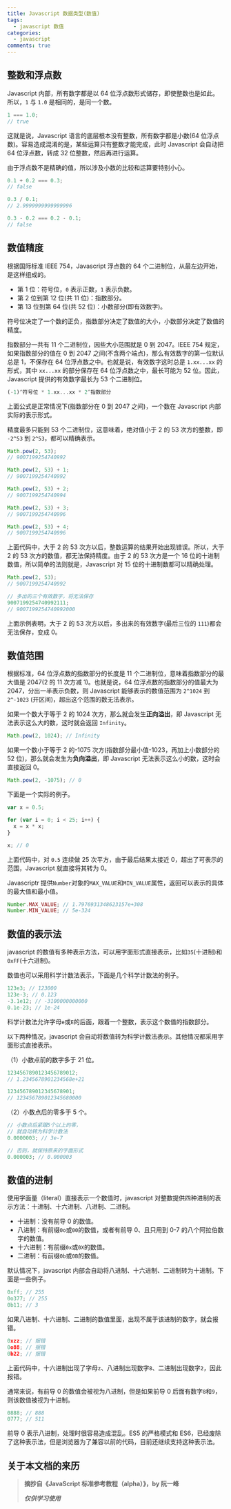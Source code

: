 ```yaml
---
title: Javascript 数据类型(数值)
tags:
  - javascript 数值
categories:
  - javascript
comments: true
---
```


## 整数和浮点数

Javascript 内部，所有数字都是以 64 位浮点数形式储存，即使整数也是如此。所以，`1` 与 `1.0` 是相同的，是同一个数。

```javascript
1 === 1.0;
// true
```

这就是说，Javascript 语言的底层根本没有整数，所有数字都是小数(64 位浮点数)。容易造成混淆的是，某些运算只有整数才能完成，此时 Javascript 会自动把 64 位浮点数，转成 32 位整数，然后再进行运算。

由于浮点数不是精确的值，所以涉及小数的比较和运算要特别小心。

```javascript
0.1 + 0.2 === 0.3;
// false

0.3 / 0.1;
// 2.9999999999999996

0.3 - 0.2 === 0.2 - 0.1;
// false
```

## 数值精度

根据国际标准 IEEE 754，Javascript 浮点数的 64 个二进制位，从最左边开始，是这样组成的。

- 第 1 位：符号位，`0` 表示正数，`1` 表示负数。
- 第 2 位到第 12 位(共 11 位)：指数部分。
- 第 13 位到第 64 位(共 52 位)：小数部分(即有效数字)。

符号位决定了一个数的正负，指数部分决定了数值的大小，小数部分决定了数值的精度。

指数部分一共有 11 个二进制位，因些大小范围就是 0 到 2047。IEEE 754 规定，如果指数部分的值在 0 到 2047 之间(不含两个端点)，那么有效数字的第一位默认总是 1，不保存在 64 位浮点数之中。也就是说，有效数字这时总是 `1.xx...xx` 的形式，其中 `xx...xx` 的部分保存在 64 位浮点数之中，最长可能为 52 位。因此，Javascript 提供的有效数字最长为 53 个二进制位。

```javascript
(-1)^符号位 * 1.xx...xx * 2^指数部分
```

上面公式是正常情况下(指数部分在 0 到 2047 之间)，一个数在 Javascript 内部实际的表示形式。

精度最多只能到 53 个二进制位，这意味着，绝对值小于 2 的 53 次方的整数，即 `-2^53` 到
`2^53`，都可以精确表示。

```javascript
Math.pow(2, 53);
// 9007199254740992

Math.pow(2, 53) + 1;
// 9007199254740992

Math.pow(2, 53) + 2;
// 9007199254740994

Math.pow(2, 53) + 3;
// 9007199254740996

Math.pow(2, 53) + 4;
// 9007199254740996
```

上面代码中，大于 2 的 53 次方以后，整数运算的结果开始出现错误。所以，大于 2 的 53 次方的数值，都无法保持精度。由于 2 的 53 次方是一个 16 位的十进制数值，所以简单的法则就是，Javascript 对 15 位的十进制数都可以精确处理。

```javascript
Math.pow(2, 53);
// 9007199254740992

// 多出的三个有效数字，将无法保存
9007199254740992111;
// 9007199254740992000
```

上面示例表明，大于 2 的 53 次方以后，多出来的有效数字(最后三位的 `111`)都会无法保存，变成 0。

## 数值范围

根据标准，64 位浮点数的指数部分的长度是 11 个二进制位，意味着指数部分的最大值是 2047(2 的 11 次方减 1)。也就是说，64 位浮点数的指数部分的值最大为 2047，分出一半表示负数，则 Javascript 能够表示的数值范围为 `2^1024` 到 `2^-1023` (开区间)，超出这个范围的数无法表示。

如果一个数大于等于 2 的 1024 次方，那么就会发生**正向溢出**，即 Javascript 无法表示这么大的数，这时就会返回 `Infinity`。

```javascript
Math.pow(2, 1024); // Infinity
```

如果一个数小于等于 2 的-1075 次方(指数部分最小值-1023，再加上小数部分的 52 位)，那么就会发生为**负向溢出**，即 Javascript 无法表示这么小的数，这时会直接返回 0。

```javascript
Math.pow(2, -1075); // 0
```

下面是一个实际的例子。

```javascript
var x = 0.5;

for (var i = 0; i < 25; i++) {
  x = x * x;
}

x; // 0
```

上面代码中，对 `0.5` 连续做 25 次平方，由于最后结果太接近 0，超出了可表示的范围，Javascript 就直接将其转为 0。

Javascriptr 提供`Number`对象的`MAX_VALUE`和`MIN_VALUE`属性，返回可以表示的具体的最大值和最小值。

```javascript
Number.MAX_VALUE; // 1.7976931348623157e+308
Number.MIN_VALUE; // 5e-324
```

## 数值的表示法

javascript 的数值有多种表示方法，可以用字面形式直接表示，比如`35`(十进制)和`0xFF`(十六进制)。

数值也可以采用科学计数法表示，下面是几个科学计数法的例子。

```javascript
123e3; // 123000
123e-3; // 0.123
-3.1e12; // -3100000000000
0.1e-23; // 1e-24
```

科学计数法允许字母`e`或`E`的后面，跟着一个整数，表示这个数值的指数部分。

以下两种情况，javascript 会自动将数值转为科学计数法表示。其他情况都采用字面形式直接表示。

（1）小数点前的数字多于 21 位。

```javascript
1234567890123456789012;
// 1.2345678901234568e+21

123456789012345678901;
// 123456789012345680000
```

（2）小数点后的零多于 5 个。

```javascript
// 小数点后紧跟5个以上的零，
// 就自动转为科学计数法
0.0000003; // 3e-7

// 否则，就保持原来的字面形式
0.000003; // 0.000003
```

## 数值的进制

使用字面量（literal）直接表示一个数值时，javascript 对整数提供四种进制的表示方法：十进制、十六进制、八进制、二进制。

- 十进制：没有前导 0 的数值。
- 八进制：有前缀`0o`或`00`的数值，或者有前导 0、且只用到 0-7 的八个阿拉伯数字的数值。
- 十六进制：有前缀`0x`或`0X`的数值。
- 二进制：有前缀`0b`或`0B`的数值。

默认情况下，javascript 内部会自动将八进制、十六进制、二进制转为十进制。下面是一些例子。

```javascript
0xff; // 255
0o377; // 255
0b11; // 3
```

如果八进制、十六进制、二进制的数值里面，出现不属于该进制的数字，就会报错。

```javascript
0xzz; // 报错
0o88; // 报错
0b22; // 报错
```

上面代码中，十六进制出现了字母`z`、八进制出现数字`8`、二进制出现数字`2`，因此报错。

通常来说，有前导 0 的数值会被视为八进制，但是如果前导 0 后面有数字`8`和`9`，则该数值被视为十进制。

```javascript
0888; // 888
0777; // 511
```

前导 0 表示八进制，处理时很容易造成混乱。ES5 的严格模式和 ES6，已经废除了这种表示法，但是浏览器为了兼容以前的代码，目前还继续支持这种表示法。

## 关于本文档的来历

> **摘抄自《JavaScript 标准参考教程（alpha）》，by 阮一峰**
>
> **_仅供学习使用_**
